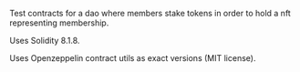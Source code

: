 Test contracts for a dao where members stake tokens in order to hold a nft representing membership.

Uses Solidity 8.1.8.

Uses Openzeppelin contract utils as exact versions (MIT license).
